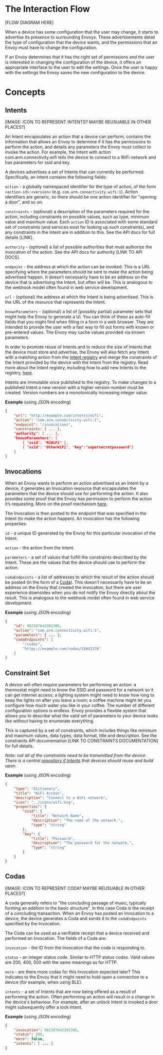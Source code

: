 # The Interaction Flow

[FLOW DIAGRAM HERE]

When a device has some configuration that the user may change, it starts to advertise its presence to surrounding Envoys. These advertisements detail the type of configuration that the device wants, and the permissions that an Envoy must have to change the configuration.

If an Envoy determines that it has the right set of permissions and the user is interested in changing the configuration of the device, it offers an appropriate interface to the user to edit the settings. Once the user is happy with the settings the Envoy saves the new configuration to the device.

# Concepts

## Intents

[IMAGE: ICON TO REPRESENT INTENTS? MAYBE REUSUABLE IN OTHER PLACES?]

An Intent encapsulates an action that a device can perform, contains the information that allows an Envoy to determine if it has the permissions to perform the action, and details any parameters the Envoy must collect to invoke the action. For example, the Intent with action com.arm.connectivity.wifi tells the device to connect to a WiFi network and has parameters for ssid and key.

A devices advertises a set of Intents that can currently be performed. Specifically, an Intent contains the following fields:

`action` - a globally namespaced identifier for the type of action, of the form `<action-id>:<version>` (e.g. `com.arm.connectivity.wifi:1`). Action identifiers are generic, so there should be one action identifier for "opening a door", and so on. 

`constraints` - (optional) a description of the parameters required for the action, including constraints on possible values, such as type, minimum value and maximum value.
Each `action` ID is associated with some standard set of constraints (and services exist for looking up such constraints), and any constraints in the Intent are in addition to this. See the API docs for full details [LINK].

`authority` - (optional) a list of possible authorities that must authorize the invocation of the action. See the API docs for authority [LINK TO API DOCS].

`endpoint` - the address at which the action can be invoked. This is a URL specifying where the parameters should be sent to make the action being advertised happen. It doesn’t necessarily have to be an address on the device that is advertising the Intent, but often will be. This is analogous to the webhook model often found in web service development.

`url` - (optional) the address at which the Intent is being advertised. This is the URL of the resource that represents the Intent.

`knownParameters` - (optional) a list of (possibly partial) parameter sets that might help the Envoy to generate a UI. You can think of these as auto-fill fields that you might find when filling in a form in a web browser. They are intended to provide the user with a fast way to fill out forms with known or pre-entered values. The Envoy may cache values provided via known parameters. 


In order to promote reuse of Intents and to reduce the size of Intents that the device must store and advertise, the Envoy will also fetch any Intent with a matching action from the [Intent registry](faqs.md#what-is-the-intent-registry) and merge the constraints of the Intent provided by the device with the Intent from the registry. Read more about the Intent registry, including how to add new Intents to the registry, [here](faqs.md#how-do-i-add-an-intent-to-the-intent-registry).

Intents are immutable once published to the registry. To make changes to a published Intent a new version with a higher version number must be created. Version numbers are a monotonically increasing integer value. 

**Example** (using JSON encoding)
```json
{
    "url": "http://example.com/intents/wifi",
    "action": "com.arm.connectivity.wifi:1",
    "endpoint": "/invocations",
    "constraints: { ... },
    "authority": [ ... ],
    "knownParameters": [
        { "ssid": "MiWiFi" },
        { "ssid": "OtherWiFi", "key":"supersecretpassword"}
    ]
}
```

## Invocations

When an Envoy wants to perform an action advertised as an Intent by a device, it generates an Invocation resource that encapsulates the parameters that the device should use for performing the action. It also provides some proof that the Envoy has permission to perform the action it’s requesting. More on the proof mechanism [here](design_principles.md#security-privacy).

The Invocation is then posted to the endpoint that was specified in the Intent (to make the action happen). An Invocation has the following properties:

`id` - a unique ID generated by the Envoy for this particular invocation of the Intent.

`action` - the action from the Intent.

`parameters` - a set of values that fulfill the constraints described by the Intent. These are the values that the device should use to perform the action.

`codaEndpoints` - a list of addresses to which the result of the action should be posted (in the form of a [Coda](concepts.md#codas)). This doesn’t necessarily have to be an address on the Envoy that created the invocation, but there are user experience downsides when you do not notify the Envoy directly about the result. This is analogous to the webhook model often found in web service development. 

**Example** (using JSON encoding)
```json
{
    "id": 982387642302386,
    "action": "com.arm.connectivity.wifi:1",
    "parameters": { ... },
    "codaEndpoints": [
        "/codas",
        "https://example.com/codas/32642378"
    ]
}
```

## Constraint Set

A device will often require parameters for performing an action: a thermostat might need to know the SSID and password for a network so it can get internet access; a lighting system might need to know how long to keep the lights on after you leave a room; a coffee machine might let you configure how much water you like in your coffee. The number of different configuration options is endless. Envoy provides a flexible system that allows you to describe what the valid set of parameters to your device looks like without having to enumerate everything.

This is captured by a set of constraints, which includes things like minimum and maximum values, data types, data format, title and description. See the constraints API documentation [LINK TO CONSTRAINTS DOCUMENTATION] for full details.

*Note: not all of the constraints need to be transmitted from the device. There is a central [repository if Intents](faqs.md#what-is-the-intent-registry) that devices should reuse and build upon.*

**Example** (using JSON encoding)
```json
{
    "type": "dictionary",
    "title": "WiFi Access",
    "description": "Connect to a WiFi network",
    "icon": "../icons/wifi.svg",
    "properties": {
        "ssid": {
            "title": "Network Name",
            "description": "The name of the network.",
            "type": "string"
        },
        "key": {
            "title": "Password",
            "description": "The password for the network.",
            "type": "string"
        }
    }
}
```


## Codas

[IMAGE: ICON TO REPRESENT CODA? MAYBE REUSUABLE IN OTHER PLACES?]

A coda generally refers to "the concluding passage of music, typically forming an addition to the basic structure". In this case Coda is the receipt of a concluding transaction. When an Envoy has posted an Invocation to a device, the device generates a Coda and sends it to the `codaEndpoints` specified by the Invocation.

The Coda can be used as a verifiable receipt that a device received and performed an Invocation. The fields of a Coda are:

`invocation` - the ID from the Invocation that the coda is responding to.

`status` - an integer status code. Similar to HTTP status codes. Valid values are 200, 400, 500 with the same meanings as for HTTP.

`more` - are there more codas for this Invocation expected later? This indicates to the Envoy that it might need to hold open a connection to a device (for example, when using BLE). 

`intents` - a set of Intents that are now being offered as a result of performing the action. Often performing an action will result in a change in the device's behaviour. For example, after an unlock Intent is invoked a door might subsequently offer a lock Intent.

**Example** (using JSON encoding)
```json
{
    "invocation": 982387642302386,
    "status": 200,
    "more": false,
    "intents": [ ... ]
}
```
